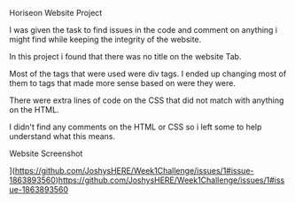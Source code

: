 Horiseon Website Project

I was given the task to find issues in the code and comment on anything i might find while keeping the integrity of the website.

In this project i found that there was no title on the website Tab.

Most of the tags that were used were div tags. I ended up changing most of them to tags that made more sense based on were they were.

There were extra lines of code on the CSS that did not match with anything on the HTML.

I didn't find any comments on the HTML or CSS so i left some to help understand what this means.



Website Screenshot

](https://github.com/JoshysHERE/Week1Challenge/issues/1#issue-1863893560)https://github.com/JoshysHERE/Week1Challenge/issues/1#issue-1863893560


